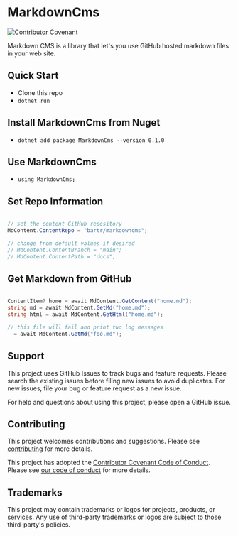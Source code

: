 # MarkdownCms

[![Contributor Covenant](https://img.shields.io/badge/Contributor%20Covenant-2.1-4baaaa.svg)](.github/code_of_conduct.md)

Markdown CMS is a library that let's you use GitHub hosted markdown files in your web site.

## Quick Start

- Clone this repo
- `dotnet run`

## Install MarkdownCms from Nuget

- `dotnet add package MarkdownCms --version 0.1.0`

## Use MarkdownCms

- `using MarkdownCms;`

## Set Repo Information

```csharp

// set the content GitHub repository
MdContent.ContentRepo = "bartr/markdowncms";

// change from default values if desired
// MdContent.ContentBranch = "main";
// MdContent.ContentPath = "docs";

```

## Get Markdown from GitHub

```csharp

ContentItem? home = await MdContent.GetContent("home.md");
string md = await MdContent.GetMd("home.md");
string html = await MdContent.GetHtml("home.md");

// this file will fail and print two log messages
_ = await MdContent.GetMd("foo.md");


```

## Support

This project uses GitHub Issues to track bugs and feature requests. Please search the existing issues before filing new issues to avoid duplicates.  For new issues, file your bug or feature request as a new issue.

For help and questions about using this project, please open a GitHub issue.

## Contributing

This project welcomes contributions and suggestions. Please see [contributing](.github/CONTRIBUTING.md) for more details.

This project has adopted the [Contributor Covenant Code of Conduct](https://www.contributor-covenant.org/version/2/1/code_of_conduct.html). Please see [our code of conduct](.github/CODE_OF_CONDUCT.md) for more details.

## Trademarks

This project may contain trademarks or logos for projects, products, or services. Any use of third-party trademarks or logos are subject to those third-party's policies.
